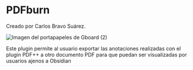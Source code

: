 # PDFburn

Creado por Carlos Bravo Suárez.

![Imagen del portapapeles de Gboard (2)](https://github.com/user-attachments/assets/a4bb42ae-1e8d-49a9-a1be-8ce70d732d23)

Este plugin permite al usuario exportar las anotaciones realizadas con el plugin PDF++ a otro documento PDF para que puedan ser visualizadas por usuarios ajenos a Obsidian
